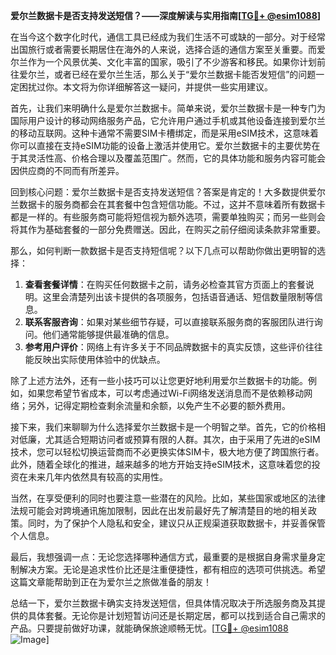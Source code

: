 **爱尔兰数据卡是否支持发送短信？——深度解读与实用指南[[TG💪+ @esim1088](https://t.me/s/esim1088)]**

在当今这个数字化时代，通信工具已经成为我们生活不可或缺的一部分。对于经常出国旅行或者需要长期居住在海外的人来说，选择合适的通信方案至关重要。而爱尔兰作为一个风景优美、文化丰富的国家，吸引了不少游客和移民。如果你计划前往爱尔兰，或者已经在爱尔兰生活，那么关于“爱尔兰数据卡能否发短信”的问题一定困扰过你。本文将为你详细解答这一疑问，并提供一些实用建议。

首先，让我们来明确什么是爱尔兰数据卡。简单来说，爱尔兰数据卡是一种专门为国际用户设计的移动网络服务产品，它允许用户通过手机或其他设备连接到爱尔兰的移动互联网。这种卡通常不需要SIM卡槽绑定，而是采用eSIM技术，这意味着你可以直接在支持eSIM功能的设备上激活并使用它。爱尔兰数据卡的主要优势在于其灵活性高、价格合理以及覆盖范围广。然而，它的具体功能和服务内容可能会因供应商的不同而有所差异。

回到核心问题：爱尔兰数据卡是否支持发送短信？答案是肯定的！大多数提供爱尔兰数据卡的服务商都会在其套餐中包含短信功能。不过，这并不意味着所有数据卡都是一样的。有些服务商可能将短信视为额外选项，需要单独购买；而另一些则会将其作为基础套餐的一部分免费赠送。因此，在购买之前仔细阅读条款非常重要。

那么，如何判断一款数据卡是否支持短信呢？以下几点可以帮助你做出更明智的选择：

1. **查看套餐详情**：在购买任何数据卡之前，请务必检查其官方页面上的套餐说明。这里会清楚列出该卡提供的各项服务，包括语音通话、短信数量限制等信息。
2. **联系客服咨询**：如果对某些细节存疑，可以直接联系服务商的客服团队进行询问。他们通常能够提供最准确的信息。
3. **参考用户评价**：网络上有许多关于不同品牌数据卡的真实反馈，这些评价往往能反映出实际使用体验中的优缺点。

除了上述方法外，还有一些小技巧可以让您更好地利用爱尔兰数据卡的功能。例如，如果您希望节省成本，可以考虑通过Wi-Fi网络发送消息而不是依赖移动网络；另外，记得定期检查剩余流量和余额，以免产生不必要的额外费用。

接下来，我们来聊聊为什么选择爱尔兰数据卡是一个明智之举。首先，它的价格相对低廉，尤其适合短期访问者或预算有限的人群。其次，由于采用了先进的eSIM技术，您可以轻松切换运营商而不必更换实体SIM卡，极大地方便了跨国旅行者。此外，随着全球化的推进，越来越多的地方开始支持eSIM技术，这意味着您的投资在未来几年内依然具有较高的实用性。

当然，在享受便利的同时也要注意一些潜在的风险。比如，某些国家或地区的法律法规可能会对跨境通讯施加限制，因此在出发前最好先了解清楚目的地的相关政策。同时，为了保护个人隐私和安全，建议只从正规渠道获取数据卡，并妥善保管个人信息。

最后，我想强调一点：无论您选择哪种通信方式，最重要的是根据自身需求量身定制解决方案。无论是追求性价比还是注重便捷性，都有相应的选项可供挑选。希望这篇文章能帮助到正在为爱尔兰之旅做准备的朋友！

总结一下，爱尔兰数据卡确实支持发送短信，但具体情况取决于所选服务商及其提供的具体套餐。无论你是计划短暂访问还是长期定居，都可以找到适合自己需求的产品。只要提前做好功课，就能确保旅途顺畅无忧。[[TG💪+ @esim1088](https://t.me/s/esim1088) ![Image](https://i.postimg.cc/4NQfJmqS/Snipaste-2025-05-13-00-14-12.png)]